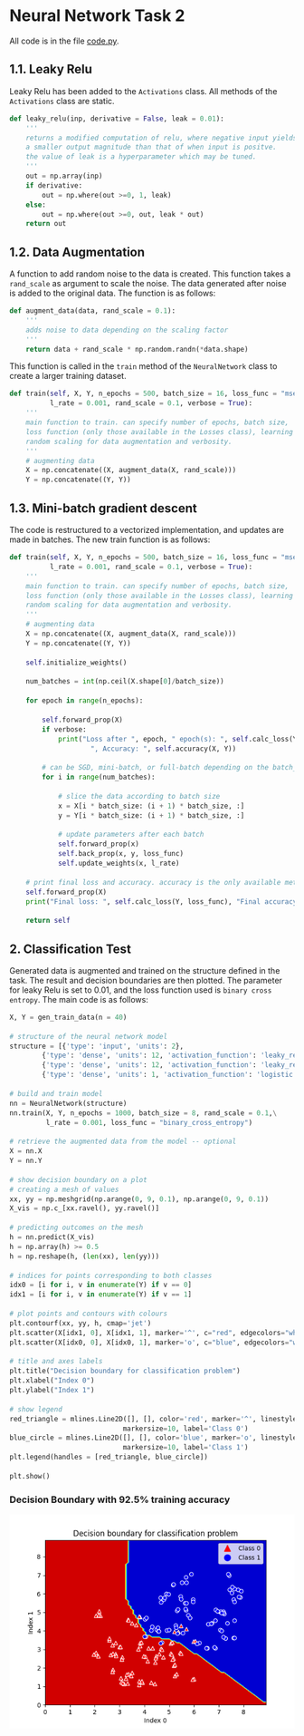 # Neural Network Task 2

All code is in the file [code.py](https://github.com/saadejazz/mlp_simple/blob/master/code.py).  

## 1.1. Leaky Relu  

Leaky Relu has been added to the ```Activations``` class. All methods of the ```Activations``` class are static.  

```python
def leaky_relu(inp, derivative = False, leak = 0.01):
    '''
    returns a modified computation of relu, where negative input yields
    a smaller output magnitude than that of when input is positve.
    the value of leak is a hyperparameter which may be tuned. 
    '''
    out = np.array(inp)
    if derivative:
        out = np.where(out >=0, 1, leak)
    else:
        out = np.where(out >=0, out, leak * out)
    return out
```

## 1.2. Data Augmentation  

A function to add random noise to the data is created. This function takes a ```rand_scale``` as argument to scale the noise. The data generated after noise is added to the original data. The function is as follows:  

```python
def augment_data(data, rand_scale = 0.1):
    '''
    adds noise to data depending on the scaling factor
    '''
    return data + rand_scale * np.random.randn(*data.shape)
```  

This function is called in the ```train``` method of the ```NeuralNetwork``` class to create a larger training dataset.  
```python
def train(self, X, Y, n_epochs = 500, batch_size = 16, loss_func = "mse",\
          l_rate = 0.001, rand_scale = 0.1, verbose = True):
    '''
    main function to train. can specify number of epochs, batch size, 
    loss function (only those available in the Losses class), learning rate,
    random scaling for data augmentation and verbosity.
    '''
    # augmenting data
    X = np.concatenate((X, augment_data(X, rand_scale)))
    Y = np.concatenate((Y, Y))
```

## 1.3. Mini-batch gradient descent  

The code is restructured to a vectorized implementation, and updates are made in batches. The new train function is as follows:  

```python
def train(self, X, Y, n_epochs = 500, batch_size = 16, loss_func = "mse",\
          l_rate = 0.001, rand_scale = 0.1, verbose = True):
    '''
    main function to train. can specify number of epochs, batch size, 
    loss function (only those available in the Losses class), learning rate,
    random scaling for data augmentation and verbosity.
    '''
    # augmenting data
    X = np.concatenate((X, augment_data(X, rand_scale)))
    Y = np.concatenate((Y, Y))
    
    self.initialize_weights()
    
    num_batches = int(np.ceil(X.shape[0]/batch_size))
    
    for epoch in range(n_epochs):
        
        self.forward_prop(X)
        if verbose:
            print("Loss after ", epoch, " epoch(s): ", self.calc_loss(Y, loss_func),\
                    ", Accuracy: ", self.accuracy(X, Y))
        
        # can be SGD, mini-batch, or full-batch depending on the batch_size parameter
        for i in range(num_batches):
            
            # slice the data according to batch size
            x = X[i * batch_size: (i + 1) * batch_size, :]
            y = Y[i * batch_size: (i + 1) * batch_size, :]
            
            # update parameters after each batch
            self.forward_prop(x)
            self.back_prop(x, y, loss_func)
            self.update_weights(x, l_rate)
    
    # print final loss and accuracy. accuracy is the only available metric
    self.forward_prop(X)
    print("Final loss: ", self.calc_loss(Y, loss_func), "Final accuracy: ", self.accuracy(X, Y))
    
    return self
```

## 2. Classification Test  

Generated data is augmented and trained on the structure defined in the task. The result and decision boundaries are then plotted. The parameter for leaky Relu is set to 0.01, and the loss function used is ```binary cross entropy```. The main code is as follows:  

```python
X, Y = gen_train_data(n = 40)
    
# structure of the neural network model
structure = [{'type': 'input', 'units': 2},
        {'type': 'dense', 'units': 12, 'activation_function': 'leaky_relu', 'bias': True},
        {'type': 'dense', 'units': 12, 'activation_function': 'leaky_relu', 'bias': True},
        {'type': 'dense', 'units': 1, 'activation_function': 'logistic', 'bias': True}]

# build and train model
nn = NeuralNetwork(structure)
nn.train(X, Y, n_epochs = 1000, batch_size = 8, rand_scale = 0.1,\
         l_rate = 0.001, loss_func = "binary_cross_entropy")

# retrieve the augmented data from the model -- optional
X = nn.X
Y = nn.Y

# show decision boundary on a plot
# creating a mesh of values
xx, yy = np.meshgrid(np.arange(0, 9, 0.1), np.arange(0, 9, 0.1))
X_vis = np.c_[xx.ravel(), yy.ravel()]

# predicting outcomes on the mesh
h = nn.predict(X_vis)
h = np.array(h) >= 0.5
h = np.reshape(h, (len(xx), len(yy)))

# indices for points corresponding to both classes
idx0 = [i for i, v in enumerate(Y) if v == 0]
idx1 = [i for i, v in enumerate(Y) if v == 1]

# plot points and contours with colours
plt.contourf(xx, yy, h, cmap='jet')
plt.scatter(X[idx1, 0], X[idx1, 1], marker='^', c="red", edgecolors="white", label="class 1")
plt.scatter(X[idx0, 0], X[idx0, 1], marker='o', c="blue", edgecolors="white", label="class 0")

# title and axes labels
plt.title("Decision boundary for classification problem")
plt.xlabel("Index 0")
plt.ylabel("Index 1")

# show legend
red_triangle = mlines.Line2D([], [], color='red', marker='^', linestyle='None',
                            markersize=10, label='Class 0')
blue_circle = mlines.Line2D([], [], color='blue', marker='o', linestyle='None',
                            markersize=10, label='Class 1')
plt.legend(handles = [red_triangle, blue_circle])

plt.show()
```

### Decision Boundary with 92.5% training accuracy  

![Decision Boundary](https://github.com/saadejazz/mlp_simple/blob/master/decision_boundary.png)  